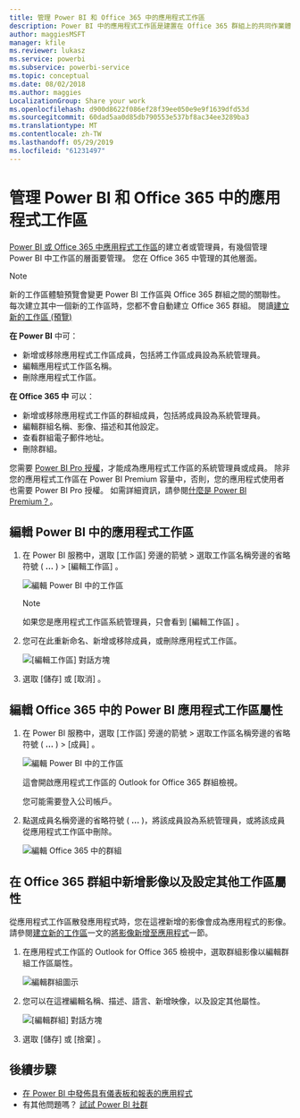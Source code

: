 ```yaml
---
title: 管理 Power BI 和 Office 365 中的應用程式工作區
description: Power BI 中的應用程式工作區是建置在 Office 365 群組上的共同作業體驗。 管理 Power BI 和 Office 365 中的應用程式工作區。
author: maggiesMSFT
manager: kfile
ms.reviewer: lukasz
ms.service: powerbi
ms.subservice: powerbi-service
ms.topic: conceptual
ms.date: 08/02/2018
ms.author: maggies
LocalizationGroup: Share your work
ms.openlocfilehash: d900d8622f086ef28f39ee050e9e9f1639dfd53d
ms.sourcegitcommit: 60dad5aa0d85db790553e537bf8ac34ee3289ba3
ms.translationtype: MT
ms.contentlocale: zh-TW
ms.lasthandoff: 05/29/2019
ms.locfileid: "61231497"
---
```

# <a name="manage-your-app-workspace-in-power-bi-and-office-365"></a>管理 Power BI 和 Office 365 中的應用程式工作區
[Power BI 或 Office 365 中應用程式工作區](service-create-distribute-apps.md)的建立者或管理員，有幾個管理 Power BI 中工作區的層面要管理。 您在 Office 365 中管理的其他層面。 

> [!NOTE]
> 新的工作區體驗預覽會變更 Power BI 工作區與 Office 365 群組之間的關聯性。 每次建立其中一個新的工作區時，您都不會自動建立 Office 365 群組。 閱讀[建立新的工作區 (預覽)](service-create-the-new-workspaces.md)

**在 Power BI** 中可：

* 新增或移除應用程式工作區成員，包括將工作區成員設為系統管理員。
* 編輯應用程式工作區名稱。
* 刪除應用程式工作區。

**在 Office 365 中** 可以：

* 新增或移除應用程式工作區的群組成員，包括將成員設為系統管理員。
* 編輯群組名稱、影像、描述和其他設定。
* 查看群組電子郵件地址。
* 刪除群組。

您需要 [Power BI Pro 授權](service-features-license-type.md)，才能成為應用程式工作區的系統管理員或成員。 除非您的應用程式工作區在 Power BI Premium 容量中，否則，您的應用程式使用者也需要 Power BI Pro 授權。 如需詳細資訊，請參閱[什麼是 Power BI Premium？](service-premium-what-is.md)。

## <a name="edit-your-app-workspace-in-power-bi"></a>編輯 Power BI 中的應用程式工作區
1. 在 Power BI 服務中，選取 [工作區]  旁邊的箭號 > 選取工作區名稱旁邊的省略符號 ( **...** ) > [編輯工作區]  。 
   
   ![編輯 Power BI 中的工作區](media/service-manage-app-workspace-in-power-bi-and-office-365/power-bi-app-ellipsis.png)
   
   > [!NOTE]
   > 如果您是應用程式工作區系統管理員，只會看到 [編輯工作區]  。
   > 
   > 
2. 您可在此重新命名、新增或移除成員，或刪除應用程式工作區。 
   
   ![[編輯工作區] 對話方塊](media/service-manage-app-workspace-in-power-bi-and-office-365/power-bi-app-edit-workspace.png)
3. 選取 [儲存]  或 [取消]  。

## <a name="edit-power-bi-app-workspace-properties-in-office-365"></a>編輯 Office 365 中的 Power BI 應用程式工作區屬性
1. 在 Power BI 服務中，選取 [工作區]  旁邊的箭號 > 選取工作區名稱旁邊的省略符號 ( **...** ) > [成員]  。 
   
   ![編輯 Power BI 中的工作區](media/service-manage-app-workspace-in-power-bi-and-office-365/power-bi-app-ellipsis.png)
   
   這會開啟應用程式工作區的 Outlook for Office 365 群組檢視。
   
   您可能需要登入公司帳戶。
2. 點選成員名稱旁邊的省略符號 ( **...** )，將該成員設為系統管理員，或將該成員從應用程式工作區中刪除。 
   
   ![編輯 Office 365 中的群組](media/service-manage-app-workspace-in-power-bi-and-office-365/pbi_managegroupo365.png)

## <a name="add-an-image-and-set-other-workspace-properties-in-the-office-365-group"></a>在 Office 365 群組中新增影像以及設定其他工作區屬性
從應用程式工作區散發應用程式時，您在這裡新增的影像會成為應用程式的影像。 請參閱[建立新的工作區](service-create-workspaces.md)一文的[將影像新增至應用程式](service-create-workspaces.md#add-an-image-to-your-office-365-app-workspace-optional)一節。

1. 在應用程式工作區的 Outlook for Office 365 檢視中，選取群組影像以編輯群組工作區屬性。
   
   ![編輯群組圖示](media/service-manage-app-workspace-in-power-bi-and-office-365/pbi_editgroupo365.png)
2. 您可以在這裡編輯名稱、描述、語言、新增映像，以及設定其他屬性。
   
   ![[編輯群組] 對話方塊](media/service-manage-app-workspace-in-power-bi-and-office-365/pbi_editgrpo365dialog.png)
3. 選取 [儲存]  或 [捨棄]  。

## <a name="next-steps"></a>後續步驟
* [在 Power BI 中發佈具有儀表板和報表的應用程式](service-create-distribute-apps.md)
* 有其他問題嗎？ [試試 Power BI 社群](http://community.powerbi.com/)

